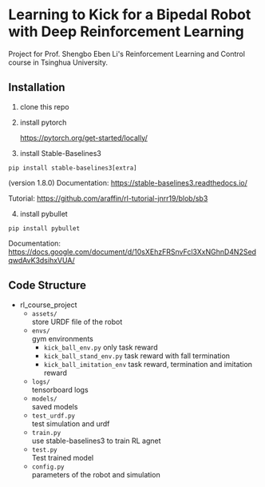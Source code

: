 # Learning to Kick for a Bipedal Robot with Deep Reinforcement Learning
Project for Prof. Shengbo Eben Li's Reinforcement Learning and Control course in Tsinghua University.
## Installation
1. clone this repo
2. install pytorch

    https://pytorch.org/get-started/locally/

3. install Stable-Baselines3
```
pip install stable-baselines3[extra]
```
(version 1.8.0)
Documentation: https://stable-baselines3.readthedocs.io/

Tutorial: https://github.com/araffin/rl-tutorial-jnrr19/blob/sb3

4. install pybullet
```
pip install pybullet
```
Documentation: https://docs.google.com/document/d/10sXEhzFRSnvFcl3XxNGhnD4N2SedqwdAvK3dsihxVUA/

## Code Structure
- rl_course_project
    - `assets/` \
        store URDF file of the robot
    - `envs/` \
        gym environments
        - `kick_ball_env.py` only task reward
        - `kick_ball_stand_env.py` task reward with fall termination
        - `kick_ball_imitation_env` task reward, termination and imitation reward
    - `logs/` \
        tensorboard logs
    - `models/`\
        saved models
    - `test_urdf.py`\
        test simulation and urdf
    - `train.py`\
        use stable-baselines3 to train RL agnet
    - `test.py`\
        Test trained model
    - `config.py`\
        parameters of the robot and simulation
